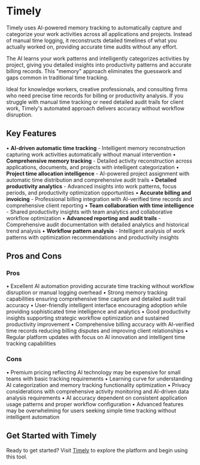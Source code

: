# Timely

Timely uses AI-powered memory tracking to automatically capture and categorize your work activities across all applications and projects. Instead of manual time logging, it reconstructs detailed timelines of what you actually worked on, providing accurate time audits without any effort.

The AI learns your work patterns and intelligently categorizes activities by project, giving you detailed insights into productivity patterns and accurate billing records. This "memory" approach eliminates the guesswork and gaps common in traditional time tracking.

Ideal for knowledge workers, creative professionals, and consulting firms who need precise time records for billing or productivity analysis. If you struggle with manual time tracking or need detailed audit trails for client work, Timely's automated approach delivers accuracy without workflow disruption.

## Key Features

• **AI-driven automatic time tracking** - Intelligent memory reconstruction capturing work activities automatically without manual intervention
• **Comprehensive memory tracking** - Detailed activity reconstruction across applications, documents, and projects with intelligent categorization
• **Project time allocation intelligence** - AI-powered project assignment with automatic time distribution and comprehensive audit trails
• **Detailed productivity analytics** - Advanced insights into work patterns, focus periods, and productivity optimization opportunities
• **Accurate billing and invoicing** - Professional billing integration with AI-verified time records and comprehensive client reporting
• **Team collaboration with time intelligence** - Shared productivity insights with team analytics and collaborative workflow optimization
• **Advanced reporting and audit trails** - Comprehensive audit documentation with detailed analytics and historical trend analysis
• **Workflow pattern analysis** - Intelligent analysis of work patterns with optimization recommendations and productivity insights

## Pros and Cons

### Pros
• Excellent AI automation providing accurate time tracking without workflow disruption or manual logging overhead
• Strong memory tracking capabilities ensuring comprehensive time capture and detailed audit trail accuracy
• User-friendly intelligent interface encouraging adoption while providing sophisticated time intelligence and analytics
• Good productivity insights supporting strategic workflow optimization and sustained productivity improvement
• Comprehensive billing accuracy with AI-verified time records reducing billing disputes and improving client relationships
• Regular platform updates with focus on AI innovation and intelligent time tracking capabilities

### Cons
• Premium pricing reflecting AI technology may be expensive for small teams with basic tracking requirements
• Learning curve for understanding AI categorization and memory tracking functionality optimization
• Privacy considerations with comprehensive activity monitoring and AI-driven data analysis requirements
• AI accuracy dependent on consistent application usage patterns and proper workflow configuration
• Advanced features may be overwhelming for users seeking simple time tracking without intelligent automation

## Get Started with Timely

Ready to get started? Visit [Timely](https://timelyapp.com/) to explore the platform and begin using this tool.